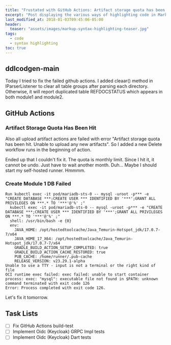 ```yaml
---
title: "Frustated with GitHub Actions: Artifact storage quota has been hit"
excerpt: "Post displaying the various ways of highlighting code in Markdown."
last_modified_at: 2018-01-03T09:45:06-05:00
header:
  teaser: "assets/images/markup-syntax-highlighting-teaser.jpg"
tags: 
  - code
  - syntax highlighting
toc: true
---
```


## ddlcodgen-main
Today I tried to fix the failed github actions.  I added cleaar() method in IParserListener to clear all table groups after parsing each directory. Otherwise, it will report duplicated table REFDOCSTATUS which appears in both module1 and module2.

## GitHub Actions

### Artifact Storage Quota Has Been Hit
Also all upload artifact actions are failed with error "Artifact storage quota has been hit. Unable to upload any new artifacts". So I added a new Delete workflow runs in the beginning of action.

Ended up that I couldn't fix it. The quota is monthly limit. Since I hit it, it cannot be undo. Just have to wait another month. Duh...
Maybe I should start my self-hosted runner. Hmmmm.

### Create Module 1 DB Failed

```
Run kubectl exec -it pod/mariadb-sts-0 -- mysql -uroot -p*** -e "CREATE DATABASE ***;CREATE USER *** IDENTIFIED BY '***';GRANT ALL PRIVILEGES ON ***.* TO '***'@'%' ;"
  kubectl exec -it pod/mariadb-sts-0 -- mysql -uroot -p*** -e "CREATE DATABASE ***;CREATE USER *** IDENTIFIED BY '***';GRANT ALL PRIVILEGES ON ***.* TO '***'@'%' ;"
  shell: /usr/bin/bash -e {0}
  env:
    JAVA_HOME: /opt/hostedtoolcache/Java_Temurin-Hotspot_jdk/17.0.7-7/x64
    JAVA_HOME_17_X64: /opt/hostedtoolcache/Java_Temurin-Hotspot_jdk/17.0.7-7/x64
    GRADLE_BUILD_ACTION_SETUP_COMPLETED: true
    GRADLE_BUILD_ACTION_CACHE_RESTORED: true
    PUB_CACHE: /home/runner/.pub-cache
    RELEASE_VERSION: v23.29.1-alpha
Unable to use a TTY - input is not a terminal or the right kind of file
OCI runtime exec failed: exec failed: unable to start container process: exec: "mysql": executable file not found in $PATH: unknown
command terminated with exit code 126
Error: Process completed with exit code 126.
```
Let's fix it tomorrow.

## Task Lists

- [ ] Fix GitHub Actions build-test
- [ ] Implement Oidc (Keycloak) GRPC Impl tests
- [ ] Implement Oidc (Keycloak) Dart tests